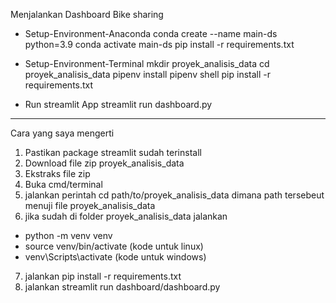 Menjalankan Dashboard Bike sharing

- Setup-Environment-Anaconda
  conda create --name main-ds python=3.9
  conda activate main-ds
  pip install -r requirements.txt

- Setup-Environment-Terminal
  mkdir proyek_analisis_data
  cd proyek_analisis_data
  pipenv install
  pipenv shell
  pip install -r requirements.txt

- Run streamlit App
  streamlit run dashboard.py

---

Cara yang saya mengerti

1. Pastikan package streamlit sudah terinstall
2. Download file zip proyek_analisis_data
3. Ekstraks file zip
4. Buka cmd/terminal
5. jalankan perintah cd path/to/proyek_analisis_data dimana path tersebeut menuji file proyek_analisis_data
6. jika sudah di folder proyek_analisis_data jalankan

- python -m venv venv
- source venv/bin/activate (kode untuk linux)
- venv\Scripts\activate (kode untuk windows)

7. jalankan pip install -r requirements.txt
8. jalankan streamlit run dashboard/dashboard.py
